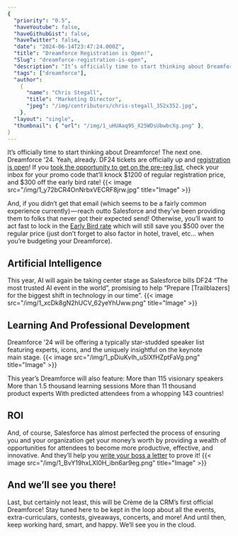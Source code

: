 ```yaml
---
{
  "priority": "0.5",
  "haveYoutube": false,
  "haveGithubGist": false,
  "haveTwitter": false,
  "date": "2024-06-14T23:47:24.000Z",
  "title": "Dreamforce Registration is Open!",
  "Slug": "dreamforce-registration-is-open",
  "description": "It’s officially time to start thinking about Dreamforce!",
  "tags": ["dreamforce"],
  "author":
    {
      "name": "Chris Stegall",
      "title": "Marketing Director",
      "jpeg": "/img/contributors/chris-stegall_352x352.jpg",
    },
  "layout": "single",
  "thumbnail": { "url": "/img/1_uHUAaq9S_X25WDsUbwbcXg.png" },
}
---
```


It’s officially time to start thinking about Dreamforce! The next one. Dreamforce ’24.
Yeah, already.
DF24 tickets are officially up and [registration is open](https://www.salesforce.com/dreamforce/register/)!
If you [took the opportunity to get on the pre-reg list](https://cremedelacrm.com/post/last-chance-lock-in-300-off-dreamforce-this-year/), check your inbox for your promo code that’ll knock $1200 of regular registration price, and $300 off the early bird rate!
{{< image src="/img/1_y72bCR4OnNrbxVECRF8jrw.jpg" title="Image" >}}

And, if you didn’t get that email (which seems to be a fairly common experience currently) — reach outto Salesforce and they’ve been providing them to folks that never got their expected send!
Otherwise, you’ll want to act fast to lock in the [Early Bird rate](https://www.salesforce.com/dreamforce/register/) which will still save you $500 over the regular price (just don’t forget to also factor in hotel, travel, etc… when you’re budgeting your Dreamforce).

## Artificial Intelligence

This year, AI will again be taking center stage as Salesforce bills DF24 “The most trusted AI event in the world”, promising to help “Prepare [Trailblazers] for the biggest shift in technology in our time”.
{{< image src="/img/1_xcDk8gN2hUCV_62yeYhUww.png" title="Image" >}}

## Learning And Professional Development

Dreamforce ’24 will be offering a typically star-studded speaker list featuring experts, icons, and the uniquely insightful on the keynote main stage.
{{< image src="/img/1_pDiuKvIh_uSlXfHZptFaVg.png" title="Image" >}}

This year’s Dreamforce will also feature:
More than 115 visionary speakers
More than 1.5 thousand learning sessions
More than 11 thousand product experts
With predicted attendees from a whopping 143 countries!

## ROI

And, of course, Salesforce has almost perfected the process of ensuring you and your organization get your money’s worth by providing a wealth of opportunities for attendees to become more productive, effective, and innovative. And they’ll help you [write your boss a letter](https://static.rainfocus.com/plus/df23/static/staticfile/staticfile/Dreamforce%202024%20Convince%20Your%20Boss%20Letter_1713819682280001qcJk.pdf) to prove it!
{{< image src="/img/1_BvY19hxLXl0H_ibn6ar9eg.png" title="Image" >}}

## And we’ll see you there!

Last, but certainly not least, this will be Crème de la CRM’s first official Dreamforce!
Stay tuned here to be kept in the loop about all the events, extra-curriculars, contests, giveaways, concerts, and more!
And until then, keep working hard, smart, and happy. We’ll see you in the cloud.
